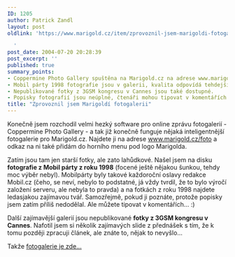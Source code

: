 ```yaml
---
ID: 1205
author: Patrick Zandl
layout: post
oldlink: 'https://www.marigold.cz/item/zprovoznil-jsem-marigoldi-fotogalerii

  '
post_date: 2004-07-20 20:28:39
post_excerpt: ''
published: true
summary_points:
- Coppermine Photo Gallery spuštěna na Marigold.cz na adrese www.marigold.cz/foto.
- Mobil párty 1998 fotografie jsou v galerii, kvalita odpovídá tehdejší technice.
- Nepublikované fotky z 3GSM kongresu v Cannes jsou také dostupné.
- Popisky fotografií jsou neúplné, čtenáři mohou tipovat v komentářích.
title: "Zprovoznil jsem Marigoldí fotogalerii"
---
```


<p>
Konečně jsem rozchodil velmi hezký software pro online zprávu fotogalerií - Coppermine Photo Gallery - a tak již konečně funguje nějaká inteligentnější fotogalerie pro Marigold.cz. Najdete ji na adrese <a href="http://www.marigold.cz/foto">www.marigold.cz/foto</a> a odkaz na ni také přidám do horního menu pod logo Marigolda. </p>
<p>
Zatím jsou tam jen starší fotky, ale zato lahůdkové. Našel jsem na disku <strong>fotografie z Mobil párty z roku 1998</strong> (focené ještě nějakou šunkou, tehdy moc výběr nebyl). Mobilpárty byly takové každoroční oslavy redakce Mobil.cz (čeho, se neví, nebylo to podstatné, já vždy tvrdil, že to bylo výročí založení serveru, ale nebyla to pravda) a na fotkách z roku 1998 najdete ledasjakou zajímavou tvář. Samozřejmě, pokud ji poznáte, protože popisky jsem zatím příliš nedodělal. Ale můžete tipovat v komentářích... :)</p>
<p>
Další zajímavější galerií jsou nepublikované <strong>fotky z 3GSM kongresu v Cannes</strong>. Nafotil jsem si několik zajímavých slide z přednášek s tím, že k tomu později zpracuji článek, ale znáte to, nějak to nevyšlo...</p>
<p>
Takže <a href="http://www.marigold.cz/foto">fotogalerie je zde...</a></p>